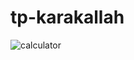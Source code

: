 

# tp-karakallah
![calculator](https://github.com/WissalManseri/tp-karakallah/assets/135167709/e30c35b3-178a-4630-84e8-2c0b17bf010f)
